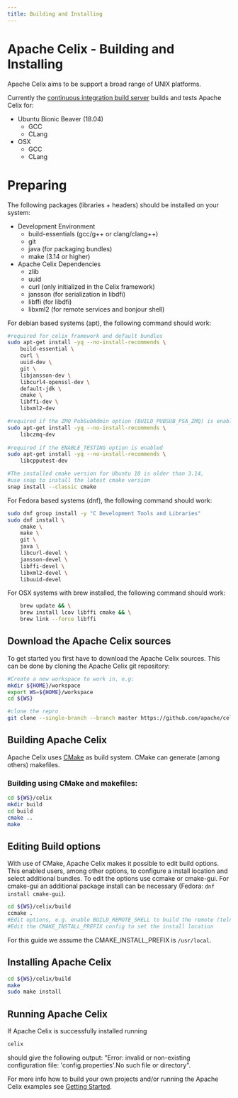```yaml
---
title: Building and Installing
---
```


<!--
Licensed to the Apache Software Foundation (ASF) under one or more
contributor license agreements.  See the NOTICE file distributed with
this work for additional information regarding copyright ownership.
The ASF licenses this file to You under the Apache License, Version 2.0
(the "License"); you may not use this file except in compliance with
the License.  You may obtain a copy of the License at
   
    http://www.apache.org/licenses/LICENSE-2.0

Unless required by applicable law or agreed to in writing, software
distributed under the License is distributed on an "AS IS" BASIS,
WITHOUT WARRANTIES OR CONDITIONS OF ANY KIND, either express or implied.
See the License for the specific language governing permissions and
limitations under the License.
-->

# Apache Celix - Building and Installing
Apache Celix aims to be support a broad range of UNIX platforms.
 
Currently the [continuous integration build server](https://travis-ci.org/apache/celix) builds and tests Apache Celix for:

* Ubuntu Bionic Beaver (18.04)
    * GCC 
    * CLang 
* OSX
    * GCC 
    * CLang 

# Preparing
The following packages (libraries + headers) should be installed on your system:

* Development Environment
    * build-essentials (gcc/g++ or clang/clang++) 
	* git
    * java (for packaging bundles)
	* make (3.14 or higher)
* Apache Celix Dependencies
    * zlib
    * uuid
	* curl (only initialized in the Celix framework)
	* jansson (for serialization in libdfi)
	* libffi (for libdfi)
	* libxml2 (for remote services and bonjour shell)
	

For debian based systems (apt), the following command should work:
```bash
#required for celix framework and default bundles
sudo apt-get install -yq --no-install-recommends \
    build-essential \
    curl \
    uuid-dev \
    git \
    libjansson-dev \
    libcurl4-openssl-dev \
    default-jdk \
    cmake \
    libffi-dev \
    libxml2-dev

#required if the ZMQ PubSubAdmin option (BUILD_PUBSUB_PSA_ZMQ) is enabled
sudo apt-get install -yq --no-install-recommends \
    libczmq-dev 
     
#required if the ENABLE_TESTING option is enabled
sudo apt-get install -yq --no-install-recommends \
    libcpputest-dev

#The installed cmake version for Ubuntu 18 is older than 3.14,
#use snap to install the latest cmake version
snap install --classic cmake
```

For Fedora based systems (dnf), the following command should work:
```bash
sudo dnf group install -y "C Development Tools and Libraries"
sudo dnf install \
    cmake \
    make \
    git \
    java \
    libcurl-devel \
    jansson-devel \
    libffi-devel \
    libxml2-devel \
    libuuid-devel
```

For OSX systems with brew installed, the following command should work:
```bash
    brew update && \
    brew install lcov libffi cmake && \
    brew link --force libffi
```

## Download the Apache Celix sources
To get started you first have to download the Apache Celix sources. This can be done by cloning the Apache Celix git repository:

```bash
#Create a new workspace to work in, e.g:
mkdir ${HOME}/workspace
export WS=${HOME}/workspace
cd ${WS}

#clone the repro
git clone --single-branch --branch master https://github.com/apache/celix.git
```

## Building Apache Celix
Apache Celix uses [CMake](https://cmake.org) as build system. CMake can generate (among others) makefiles. 

### Building using CMake and makefiles:
```bash
cd ${WS}/celix
mkdir build
cd build
cmake .. 
make 
```

## Editing Build options
With use of CMake, Apache Celix makes it possible to edit build options. This enabled users, among other options, to configure a install location and select additional bundles.
To edit the options use ccmake or cmake-gui. For cmake-gui an additional package install can be necessary (Fedora: `dnf install cmake-gui`). 

```bash
cd ${WS}/celix/build
ccmake .
#Edit options, e.g. enable BUILD_REMOTE_SHELL to build the remote (telnet) shell
#Edit the CMAKE_INSTALL_PREFIX config to set the install location
```

For this guide we assume the CMAKE_INSTALL_PREFIX is `/usr/local`.

## Installing Apache Celix

```bash
cd ${WS}/celix/build
make
sudo make install
```

## Running Apache Celix

If Apache Celix is successfully installed running
```bash
celix
```
should give the following output:
"Error: invalid or non-existing configuration file: 'config.properties'.No such file or directory".

For more info how to build your own projects and/or running the Apache Celix examples see [Getting Started](../getting_started/README.md).

